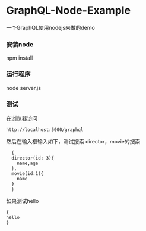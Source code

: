# GraphQL-Node-Example
一个GraphQL使用nodejs来做的demo

### 安装node

npm install 


### 运行程序
node server.js

### 测试
在浏览器访问
```
http://localhost:5000/graphql
```
然后在输入框输入如下，测试搜索 director，movie的搜索

```
  {
  director(id: 3){
    name,age
  },
  movie(id:1){
    name
  }
  }
```
如果测试hello
```
{
hello
}
```
